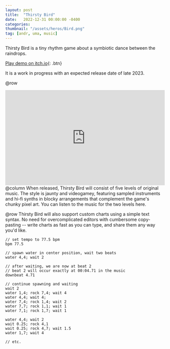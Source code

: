 ```yaml
---
layout: post
title:  "Thirsty Bird"
date:   2022-12-31 00:00:00 -0400
categories: 
thumbnail: "/assets/heros/Bird.png"
tag: [andr, uma, music]
---
```

Thirsty Bird is a tiny rhythm game about a symbiotic dance between the raindrops.

[Play demo on itch.io](https://bgsulz.itch.io/bird){: .btn}

It is a work in progress with an expected release date of late 2023.

@row
<iframe width="100%" height="300" scrolling="no" frameborder="no" allow="autoplay" src="https://w.soundcloud.com/player/?url=https%3A//api.soundcloud.com/playlists/1640341378&color=%236c6c73&auto_play=false&hide_related=false&show_comments=true&show_user=true&show_reposts=false&show_teaser=true&visual=true"></iframe>
@column
When released, Thirsty Bird will consist of five levels of original music. The style is jaunty and videogamey, featuring sampled instruments and hi-fi synths in blocky arrangements that complement the game's chunky pixel art. You can listen to the music for the two levels here.

@row
Thirsty Bird will also support custom charts using a simple text syntax. No need for overcomplicated editors with cumbersome copy-pasting -- write charts as fast as you can type, and share them any way you'd like.

```
// set tempo to 77.5 bpm
bpm 77.5

// spawn water in center position, wait two beats
water 4,4; wait 2

// after waiting, we are now at beat 2
// beat 2 will occur exactly at 00:04.71 in the music
downbeat 4.71

// continue spawning and waiting
wait 2
water 1,4; rock 7,4; wait 4
water 4,4; wait 4;
water 7,4; rock 1,4; wait 2
water 7,7; rock 1,1; wait 1
water 7,1; rock 1,7; wait 1

water 4,4; wait 2
wait 0.25; rock 4,1
wait 0.25; rock 4,7; wait 1.5
water 1,7; wait 4

// etc.
```